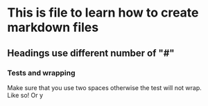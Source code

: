 # This is file to learn how to create markdown files

## Headings use different number of "#"

### Tests and wrapping

Make sure that you use two spaces otherwise the test will not wrap.  
Like so!
Or y